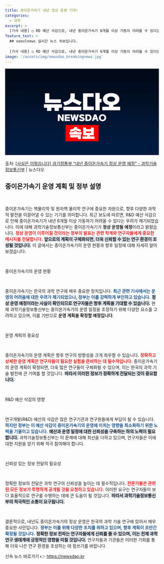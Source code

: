 ```yaml
---
title: 중이온가속기 내년 정상 운영 기대!
categories:
  - 과학
excerpt: >
  [기사 내용] ○ RD 예산 삭감으로, 내년 중이온가속기 6개월 이상 가동이 어려울 수 있다는 보도 [과기정…
feature_text: >
  ## seoulnews 실시간 뉴스 속보입니다.

  [기사 내용] ○ RD 예산 삭감으로, 내년 중이온가속기 6개월 이상 가동이 어려울 수 있다는 보도 [과기정…
image: '/assets/img/newsdao_breakingnews.jpg'
---
```


![뉴스다오 속보](/assets/img/newsdao_breakingnews.jpg)

<p>출처: <a href="https://newsdao.kr/1957" rel="dofollow">[사실은 이렇습니다] 과기정통부 “내년 중이온가속기 정상 운영 예정” - 과학기술정보통신부</a> | 뉴스다오</p>

<h2 data-ke-size="size26">중이온가속기 운영 계획 및 정부 설명</h2>

<p data-ke-size="size16">&nbsp;</p>

중이온가속기는 핵물리학 및 원자핵 물리학 연구에 중요한 자원으로, 향후 다양한 과학적 발전을 이끌어낼 수 있는 기기를 의미합니다. 최근 보도에 따르면, R&D 예산 삭감으로 인해 중이온가속기가 내년 6개월 이상 가동하기 어려울 수 있다는 우려가 제기되었습니다. 이에 대해 과학기술정보통신부는 중이온가속기가 **정상 운영될 예정**이라고 밝혔습니다. <b><span style="color: #ee2323;">정상 운영이 이루어질 것이라는 정부의 발표는 관련 학계와 연구자들에게 중요한 메시지를 전달합니다.</span></b> <b><span style="background-color: #21538527;">앞으로의 계획이 구체화되면, 더욱 신뢰할 수 있는 연구 환경이 조성될 것입니다.</span></b> 이 글에서는 중이온가속기의 운영 현황과 향후 일정에 대해 자세히 알아보겠습니다.

<p data-ke-size="size16">&nbsp;</p>

중이온가속기의 운영 현황

<p data-ke-size="size16">&nbsp;</p>

중이온가속기는 한국의 과학 연구에 매우 중요한 장치입니다. <b><span style="color: #1a5490;">최근 관련 기사에서는 운영의 어려움에 대한 우려가 제기되었으나, 정부는 이를 강력하게 부인하고 있습니다.</span></b> <b><span style="background-color: #21538527;">정상 운영 예정이라는 사실이 확인되므로 연구자들은 향후 계획을 기대할 수 있습니다.</span></b> 현재 과학기술정보통신부는 중이온가속기의 운영 일정을 조정하기 위해 다양한 요소를 고려하고 있으며, 이를 기반으로 **운영 계획을 확정할 예정입니다**.

<p data-ke-size="size16">&nbsp;</p>

운영 계획의 중요성

<p data-ke-size="size16">&nbsp;</p>

중이온가속기의 운영 계획은 향후 연구의 방향성을 크게 좌우할 수 있습니다. <b><span style="color: #ee2323;">정확하고 상세한 운영 계획은 연구자들이 필요한 실험을 준비하는 데 필수적입니다.</span></b> 중이온가속기의 운영 계획이 확정되면, 더욱 많은 연구들이 구체화될 수 있으며, 이는 한국의 과학 기술 발전에 큰 기여를 할 것입니다. <b><span style="background-color: #21538527;">따라서 이러한 정보가 정확하게 전달되는 것이 중요합니다.</span></b>

<p data-ke-size="size16">&nbsp;</p>

R&D 예산 삭감의 영향

<p data-ke-size="size16">&nbsp;</p>

연구개발(R&D) 예산의 삭감은 많은 연구기관과 연구원들에게 부담이 될 수 있습니다. <b><span style="color: #1a5490;">하지만 정부는 이 예산 삭감이 중이온가속기의 운영에 미치는 영향을 최소화하기 위한 노력을 기울이고 있습니다.</span></b> <b><span style="background-color: #21538527;">예산과 운영 일정에 대한 신뢰성을 구축하는 하의 노력이 필요합니다.</span></b> 과학기술정보통신부는 이 문제에 대해 최선을 다하고 있으며, 연구자들은 이에 대한 지원을 얻기 위해 적극 참여해야 합니다.

<p data-ke-size="size16">&nbsp;</p>

신뢰성 있는 정보 전달의 필요성

<p data-ke-size="size16">&nbsp;</p>

정확한 정보의 전달은 과학 연구의 신뢰성을 높이는 데 필수적입니다. <b><span style="color: #ee2323;">전문가들은 관련된 모든 정보가 투명하게 공개될 것을 요청하고 있습니다.</span></b> 이러한 요구는 연구자들이 보다 효율적으로 연구를 수행하는 데에 큰 도움이 될 것입니다. <b><span style="background-color: #21538527;">따라서 과학기술정보통신부의 적극적인 소통이 요구됩니다.</span></b>

<p data-ke-size="size16">&nbsp;</p>

결론적으로, 내년도 중이온가속기의 정상 운영은 한국의 과학 기술 연구에 있어서 매우 중요한 사안입니다. <b><span style="color: #1a5490;">정부는 이를 위해 다양한 조치를 취하고 있으며, 향후 계획이 조만간 확정될 것입니다.</span></b> <b><span style="background-color: #21538527;">정확한 정보 전파는 연구자들에게 신뢰를 줄 수 있으며, 이는 전체 과학 연구 생태계에 긍정적인 영향을 미칠 것입니다.</span></b> 연구자들과 기관들은 이러한 기회를 통해 더욱 나은 연구 환경을 조성하는 데 힘쓰기를 바랍니다. 

신속 뉴스 바로가기 👉 <a href="https://newsdao.kr" rel="dofollow">https://newsdao.kr</a>


